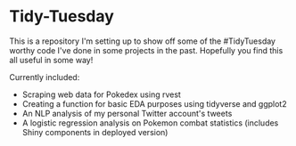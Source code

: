# Tidy-Tuesday

This is a repository I'm setting up to show off some of the #TidyTuesday worthy code I've done in some projects in the past. Hopefully you find this all useful in some way!

Currently included:
* Scraping web data for Pokedex using rvest
* Creating a function for basic EDA purposes using tidyverse and ggplot2
* An NLP analysis of my personal Twitter account's tweets
* A logistic regression analysis on Pokemon combat statistics (includes Shiny components in deployed version)
